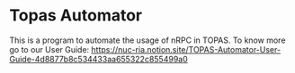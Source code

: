 # Topas Automator

This is a program to automate the usage of nRPC in TOPAS.
To know more go to our User Guide: https://nuc-ria.notion.site/TOPAS-Automator-User-Guide-4d8877b8c534433aa655322c855499a0